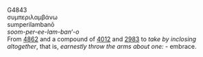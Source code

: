 <body>
  <p>G4843<br>  συμπεριλαμβάνω  <br> sumperilambanō  <br><i>soom-per-ee-lam-ban‘-o </i><br>From <a href="g4862.htm">4862</a> and a compound of <a href="g4012.htm">4012</a> and <a href="g2983.htm">2983</a>  to <i>take</i> <i>by</i> <i>inclosing</i> <i>altogether</i>, that is, <i>earnestly</i> <i>throw</i> <i>the</i> <i>arms</i> <i>about</i> <i>one:</i> - embrace.<br></p>
 </body>